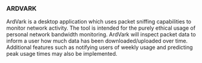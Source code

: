 ### ARDVARK
ArdVark is a desktop application which uses packet sniffing capabilities to monitor network activity. The tool is intended for the purely ethical usage of personal network bandwidth monitoring. ArdVark will inspect packet data to inform a user how much data has been downloaded/uploaded over time. Additional features such as notifying users of weekly usage and predicting peak usage times may also be implemented. 
